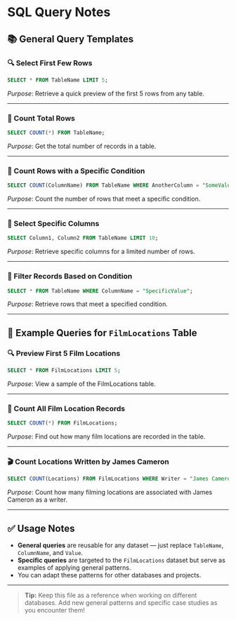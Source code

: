 # SQL Query Notes

## 📚 General Query Templates

### 🔍 Select First Few Rows
```sql
SELECT * FROM TableName LIMIT 5;
```
*Purpose*: Retrieve a quick preview of the first 5 rows from any table.

---

### 🔢 Count Total Rows
```sql
SELECT COUNT(*) FROM TableName;
```
*Purpose*: Get the total number of records in a table.

---

### 🎯 Count Rows with a Specific Condition
```sql
SELECT COUNT(ColumnName) FROM TableName WHERE AnotherColumn = "SomeValue";
```
*Purpose*: Count the number of rows that meet a specific condition.

---

### 📑 Select Specific Columns
```sql
SELECT Column1, Column2 FROM TableName LIMIT 10;
```
*Purpose*: Retrieve specific columns for a limited number of rows.

---

### 🧹 Filter Records Based on Condition
```sql
SELECT * FROM TableName WHERE ColumnName = "SpecificValue";
```
*Purpose*: Retrieve rows that meet a specified condition.

---

## 🎥 Example Queries for `FilmLocations` Table

### 🔍 Preview First 5 Film Locations
```sql
SELECT * FROM FilmLocations LIMIT 5;
```
*Purpose*: View a sample of the FilmLocations table.

---

### 🔢 Count All Film Location Records
```sql
SELECT COUNT(*) FROM FilmLocations;
```
*Purpose*: Find out how many film locations are recorded in the table.

---

### 🎬 Count Locations Written by James Cameron
```sql
SELECT COUNT(Locations) FROM FilmLocations WHERE Writer = "James Cameron";
```
*Purpose*: Count how many filming locations are associated with James Cameron as a writer.

---

## ✅ Usage Notes
- **General queries** are reusable for any dataset — just replace `TableName`, `ColumnName`, and `Value`.
- **Specific queries** are targeted to the `FilmLocations` dataset but serve as examples of applying general patterns.
- You can adapt these patterns for other databases and projects.

---

> **Tip:** Keep this file as a reference when working on different databases. Add new general patterns and specific case studies as you encounter them!
